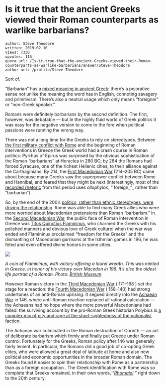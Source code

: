 # Is it true that the ancient Greeks viewed their Roman counterparts as warlike barbarians?

	author: Steve Theodore
	written: 2019-02-10
	views: 7330
	upvotes: 115
	quora url: /Is-it-true-that-the-ancient-Greeks-viewed-their-Roman-counterparts-as-warlike-barbarians/answer/Steve-Theodore
	author url: /profile/Steve-Theodore


Sort of.

“Barbarian” has a [mixed meaning in ancient Greek](https://www.quora.com/If-you-can-read-ancient-Greek-literature-was-the-word-barbarian-pejorative-Or-just-neutrally-meaning-they-couldnt-make-sense-of-the-sounds-of-the-language-these-people-spoke/answer/Steve-Theodore): there’s a pejorative sense not unlike the meaning the word has in English, connoting savagery and primitivism. There’s also a neutral usage which only means “foreigner” or “non-Greek speaker.”

Romans were definitely barbarians by the second definition. The first, however, was debatable — but in the highly fluid world of Greek politics it was easy for the negative version to come to the fore when political passions were running the wrong way.

There was not a long time for the Greeks to rely on stereotypes. Between [the first military conflict with Rome](https://en.wikipedia.org/wiki/Battle_of_Heraclea) and the beginning of Roman interventions in Greece the Greek world had a crash course in Roman politics: Pyrrhus of Epirus was surprised by the obvious sophistication of the Roman “barbarians” at Heraclea in 280 BC; by 264 the Romans had forced Syracuse, one of the richest Hellenic cities, to their alliance against the Carthaginians. By 214, the [First Macedonian War](https://en.wikipedia.org/wiki/First_Macedonian_War) (214–205 BC) came about because many Greeks saw the superpower conflict between Rome and Hannibal, and feared that they might be next (interestingly, most of the [recorded rhetoric](http://www.perseus.tufts.edu/hopper/text?doc=Perseus%3Atext%3A1999.01.0234%3Abook%3D9%3Achapter%3D37) from this period uses _allophylos, “_ foreign_”_  rather than “barbarian”) .

So, by the end of the 200’s [politics, rather than ethnic stereotypes, were driving the relationship](https://www.quora.com/What-were-popular-Greek-opinions-of-Rome-especially-before-the-Second-Punic-War-and-Rome’s-ascension-to-supwerpower-status). Rome was able to find many Greek allies who were more worried about Macedonian pretensions than Roman “barbarism.” In the [Second Macedonian War](https://en.wikipedia.org/wiki/Second_Macedonian_War), the public face of Roman intervention in Greece was [Titus Quinctius Flamininus](https://en.wikipedia.org/wiki/Titus_Quinctius_Flamininus), who charmed the Greeks with his polished manners and obvious love of Greek culture: when the war was ended and Flamininus proclaimed “freedom for the Greeks” and the dismantling of Macedonian garrisons at the Isthmian games in 196, he was feted and even offered divine honors in some cities.

![](https://qph.fs.quoracdn.net/main-qimg-ed0ac0ccca49b0aa4f64ac902e2e68e8)

_A coin of Flamininus, with victory offering a laurel wreath. This was minted in Greece, in honor of his victory over Macedon in 196. It’s also the oldest life portrait of a Roman. Photo:_ _[British Museum](https://www.britishmuseum.org/research/collection_online/collection_object_details/collection_image_gallery.aspx?assetId=31034001&objectId=1193352&partId=1)_ 

However Roman victory in the [Third Macedonian War](https://en.wikipedia.org/wiki/Third_Macedonian_War) ( 171–168 ) set the stage for a reaction: the [Fourth Macedonian War](https://en.wikipedia.org/wiki/Fourth_Macedonian_War) ( 158–140) had strong undertones of an anti-Roman uprising. It segued directly into the [Achaean War](https://en.wikipedia.org/wiki/Achaean_War) in 146, where anti-Roman reaction replaced all rational calculation — the Achaeans had no hope where the more powerful Macedonians had failed: the surviving account by the pro-Roman Greek historian Polybius is [a complex mix of pity and rage at the short-sightedness of the nationalist faction](https://www.quora.com/When-Romans-conquered-ancient-Greece-was-it-treated-as-barbarian-victory-against-civilized-society-akin-to-Mongol-conquest).

The Achaean war culminated in the Roman destruction of Corinth — an act of deliberate barbarism which firmly and finally put Greece under Roman control. Fortunately for the Greeks, Roman policy after 146 was generally fairly lenient. In particular, the Romans did a good job of co-opting Greek elites, who were allowed a great deal of latitude at home and also new political and economic opportunities in the broader Roman domain. The Greeks found it easier to spin their relationship with Rome as a partnership than as a foreign occupation . The Greek identification with Rome was so complete that Greeks remained, in their own words, “_[Rhomaioi](https://www.quora.com/During-the-Eastern-Roman-Reign-what-did-the-Greeks-call-themselves-and-their-language)_ _”_  right down to the 20th century.

